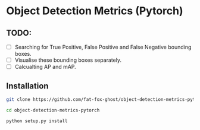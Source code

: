 # Object Detection Metrics (Pytorch)

## TODO:

- [ ] Searching for True Positive, False Positive and False Negative bounding
      boxes.
- [ ] Visualise these bounding boxes separately.
- [ ] Calcualting AP and mAP.

## Installation

```sh
git clone https://github.com/fat-fox-ghost/object-detection-metrics-pytorch

cd object-detection-metrics-pytorch

python setup.py install
```